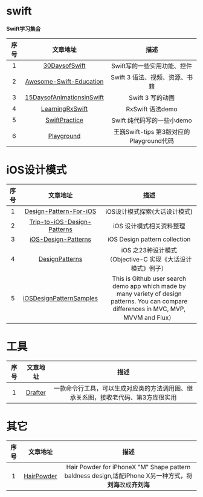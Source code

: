 

swift  
=====

**Swift学习集合**

| 序号  | 文章地址 | 描述 |
| :--: | :--: | :-------------------------------------------------------: |
| 1    | [30DaysofSwift](https://github.com/allenwong/30DaysofSwift) | Swift写的一些实用功能、控件 |
| 2    | [Awesome-Swift-Education](https://github.com/hsavit1/Awesome-Swift-Education) | Swift 3 语法、视频、资源、书籍 |
| 3    | [15DaysofAnimationsinSwift](https://github.com/larrynatalicio/15DaysofAnimationsinSwift) | Swift 3 写的动画|
| 4    | [LearningRxSwift](https://github.com/pepaslabs/LearningRxSwift) | RxSwift 语法demo |
| 5    | [SwiftPractice](https://github.com/flywo/SwiftPractice) | Swift 纯代码写的一些小demo |
| 6    | [Playground](https://github.com/swifter-tips/Playground) | 王巍Swift-tips 第3版对应的Playground代码 |


iOS设计模式
=========

| 序号  | 文章地址 | 描述 |
| :--: | :--: | :-------------------------------------------------------: |
| 1    | [Design-Pattern-For-iOS](https://github.com/huang303513/Design-Pattern-For-iOS) | iOS设计模式探索(大话设计模式) |
| 2    | [Trip-to-iOS-Design-Patterns](https://github.com/skyming/Trip-to-iOS-Design-Patterns) | iOS 设计模式相关资料整理 |
| 3    | [iOS-Design-Patterns](https://github.com/YouXianMing/iOS-Design-Patterns) | iOS Design pattern collection |
| 4    | [DesignPatterns](https://github.com/clairehu7/DesignPatterns) | iOS 之23种设计模式（Objective-C 实现《大话设计模式》例子） |
| 5    | [iOSDesignPatternSamples](https://github.com/marty-suzuki/iOSDesignPatternSamples) | This is Github user search demo app which made by many variety of design patterns. You can compare differences in MVC, MVP, MVVM and Flux） |




工具
===

| 序号  | 文章地址 | 描述 |
| :--: | :--: | :-------------------------------------------------------: |
| 1    | [Drafter](https://github.com/L-Zephyr/Drafter) | 一款命令行工具，可以生成对应类的方法调用图、继承关系图，接收老代码、第3方库很实用 |

其它
===

| 序号  | 文章地址 | 描述 |
| :--: | :--: | :-------------------------------------------------------: |
| 1    | [HairPowder](https://github.com/intmain/HairPowder) | Hair Powder for iPhoneX "M" Shape pattern baldness design,适配iPhone X另一种方式，将**刘海**改成**齐刘海** |







 